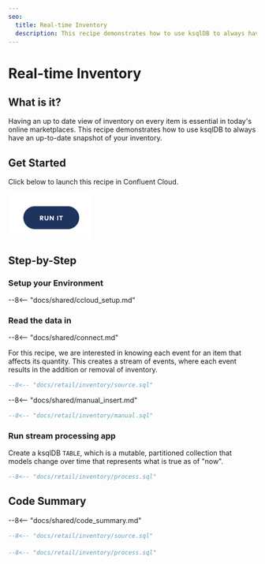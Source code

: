 ```yaml
---
seo:
  title: Real-time Inventory
  description: This recipe demonstrates how to use ksqlDB to always have an up-to-date snapshot of your inventory.
---
```


# Real-time Inventory

## What is it?

Having an up to date view of inventory on every item is essential in today's online marketplaces.
This recipe demonstrates how to use ksqlDB to always have an up-to-date snapshot of your inventory.

## Get Started

Click below to launch this recipe in Confluent Cloud.

<a href="https://www.confluent.io/confluent-cloud/tryfree/"><img src="../../img/launch.png" /></a>

## Step-by-Step

### Setup your Environment

--8<-- "docs/shared/ccloud_setup.md"

### Read the data in

--8<-- "docs/shared/connect.md"

For this recipe, we are interested in knowing each event for an item that affects its quantity.
This creates a stream of events, where each event results in the addition or removal of inventory.

```sql
--8<-- "docs/retail/inventory/source.sql"
```

--8<-- "docs/shared/manual_insert.md"

```sql
--8<-- "docs/retail/inventory/manual.sql"
```

### Run stream processing app

Create a ksqlDB `TABLE`, which is a mutable, partitioned collection that models change over time that represents what is true as of "now".

```sql
--8<-- "docs/retail/inventory/process.sql"
```

## Code Summary

--8<-- "docs/shared/code_summary.md"

```sql
--8<-- "docs/retail/inventory/source.sql"

--8<-- "docs/retail/inventory/process.sql"
```
